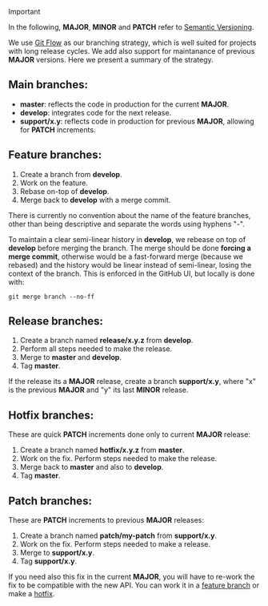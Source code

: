 [Git Flow]: https://nvie.com/posts/a-successful-git-branching-model/
[Semantic Versioning]: https://semver.org

> [!IMPORTANT]
In the following, **MAJOR**, **MINOR** and **PATCH** refer to [Semantic Versioning].

We use [Git Flow] as our branching strategy, which is well suited for projects with long release cycles.
We add also support for maintanance of previous **MAJOR** versions.
Here we present a summary of the strategy.

## **Main branches**:

* **master**: reflects the code in production for the current **MAJOR**.
* **develop**: integrates code for the next release.
* **support/x.y**: reflects code in production for previous **MAJOR**,
allowing for **PATCH** increments. 

## **Feature branches**:

1. Create a branch from **develop**.
2. Work on the feature.
3. Rebase on-top of **develop**.
3. Merge back to **develop** with a merge commit.

There is currently no convention about the name of the feature branches,
other than being descriptive and separate the words using hyphens "-".

To maintain a clear semi-linear history in **develop**,
we rebease on top of **develop** before merging the branch.
The merge should be done **forcing a merge commit**,
otherwise would be a fast-forward merge (because we rebased)
and the history would be linear instead of semi-linear,
losing the context of the branch.
This is enforced in the GitHub UI,
but locally is done with:
```shell
git merge branch --no-ff
```

## **Release branches**:

1. Create a branch named **release/x.y.z** from **develop**.
2. Perform all steps needed to make the release.
3. Merge to **master** and **develop**.
4. Tag **master**.

If the release its a **MAJOR** release, create a branch **support/x.y**,
where "x" is the previous **MAJOR** and "y" its last **MINOR** release.

## **Hotfix branches**:

These are quick **PATCH** increments done only to current **MAJOR** release:

1. Create a branch named **hotfix/x.y.z** from **master**.
2. Work on the fix. Perform steps needed to make the release.
3. Merge back to **master** and also to **develop**.
4. Tag **master**.

## **Patch branches**:

These are **PATCH** increments to previous **MAJOR** releases:

1. Create a branch named **patch/my-patch** from **support/x.y**.
2. Work on the fix. Perform steps needed to make a release.
3. Merge to **support/x.y**.
4. Tag **support/x.y**. 

If you need also this fix in the current **MAJOR**,
you will have to re-work the fix to be compatible with the new API.
You can work it in a [feature branch](#feature-branches) or make a [hotfix](#hotfix-branches).